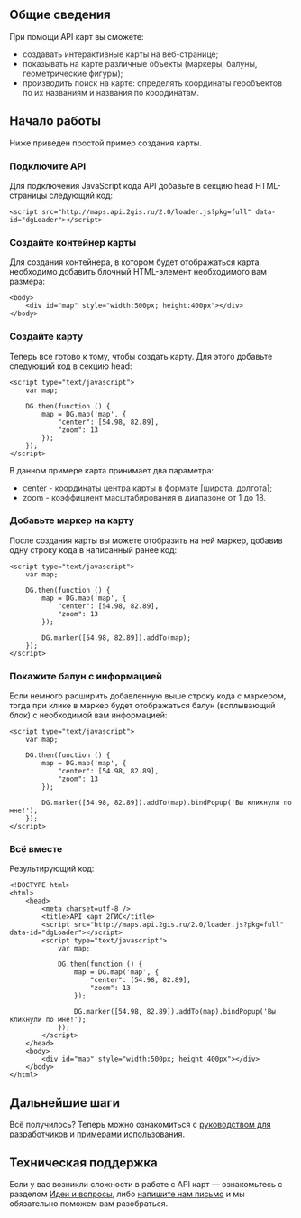 ## Общие сведения

При помощи API карт вы сможете:

* <span style="color:323232">создавать интерактивные карты на веб-странице;</span>
* <span style="color:323232">показывать на карте различные объекты (маркеры, балуны, геометрические фигуры);</span>
* <span style="color:323232">производить поиск на карте: определять координаты геообъектов по их названиям и названия по координатам.</span>

## Начало работы

Ниже приведен простой пример создания карты.

### Подключите API

Для подключения JavaScript кода API добавьте в секцию head HTML-страницы следующий код:

    <script src="http://maps.api.2gis.ru/2.0/loader.js?pkg=full" data-id="dgLoader"></script>

### Создайте контейнер карты

Для создания контейнера, в котором будет отображаться карта, необходимо добавить блочный HTML-элемент необходимого вам размера:
    
    <body>
        <div id="map" style="width:500px; height:400px"></div>
    </body>

### Создайте карту

Теперь все готово к тому, чтобы создать карту. Для этого добавьте следующий код в секцию head:

    <script type="text/javascript">
        var map;

        DG.then(function () {
            map = DG.map('map', {
                "center": [54.98, 82.89],
                "zoom": 13
            });
        });
    </script>

В данном примере карта принимает два параметра:

* <span style="color:323232">center - координаты центра карты в формате [широта, долгота];</span>
* <span style="color:323232">zoom - коэффициент масштабирования в диапазоне от 1 до 18.</span>

### Добавьте маркер на карту

После создания карты вы можете отобразить на ней маркер, добавив одну строку кода в написанный ранее код:

    <script type="text/javascript">
        var map;

        DG.then(function () {
            map = DG.map('map', {
                "center": [54.98, 82.89],
                "zoom": 13
            });

            DG.marker([54.98, 82.89]).addTo(map);
        });
    </script>

### Покажите балун с информацией

Если немного расширить добавленную выше строку кода с маркером, тогда при клике в маркер будет отображаться балун (всплывающий блок) с необходимой вам информацией:

    <script type="text/javascript">
        var map;

        DG.then(function () {
            map = DG.map('map', {
                "center": [54.98, 82.89],
                "zoom": 13
            });

            DG.marker([54.98, 82.89]).addTo(map).bindPopup('Вы кликнули по мне!');
        });
    </script>

### Всё вместе

Результирующий код:

    <!DOCTYPE html>
    <html>
        <head>
            <meta charset=utf-8 />
            <title>API карт 2ГИС</title>
            <script src="http://maps.api.2gis.ru/2.0/loader.js?pkg=full" data-id="dgLoader"></script>
            <script type="text/javascript">
                var map;
        
                DG.then(function () {
                    map = DG.map('map', {
                        "center": [54.98, 82.89],
                        "zoom": 13
                    });
        
                    DG.marker([54.98, 82.89]).addTo(map).bindPopup('Вы кликнули по мне!');
                });
            </script>
        </head>
        <body>
            <div id="map" style="width:500px; height:400px"></div>  
        </body>
    </html>

## Дальнейшие шаги

Всё получилось? Теперь можно ознакомиться с [руководством для разработчиков](/doc/maps/manual/loading) и [примерами использования](/doc/maps/examples/base).

## Техническая поддержка

Если у вас возникли сложности в работе с API карт &mdash; ознакомьтесь с разделом [Идеи и вопросы](https://api2gis.uservoice.com), либо [напишите нам письмо](mailto:api@2gis.ru) и мы обязательно поможем вам разобраться.
